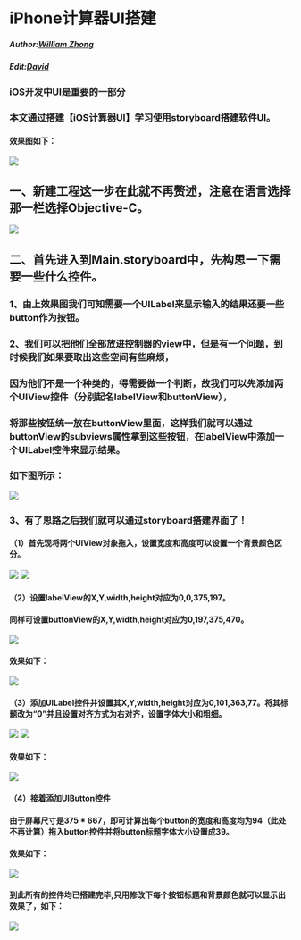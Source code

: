 # iPhone计算器UI搭建  
##### Author:[William Zhong](https://github.com/William168052)
##### Edit:[David](https://github.com/HBU)
### iOS开发中UI是重要的一部分
### 本文通过搭建【iOS计算器UI】学习使用storyboard搭建软件UI。<br>
#### 效果图如下：<br>
![](https://github.com/HBU/iOS_Team/blob/master/iOS_Demo/Calculator/Pic/1.png)

## 一、新建工程这一步在此就不再赘述，注意在语言选择那一栏选择Objective-C。<br>
![](https://github.com/HBU/iOS_Team/blob/master/iOS_Demo/Calculator/Pic/2.png)
## 二、首先进入到Main.storyboard中，先构思一下需要一些什么控件。<br>
### 1、由上效果图我们可知需要一个UILabel来显示输入的结果还要一些button作为按钮。<br>

### 2、我们可以把他们全部放进控制器的view中，但是有一个问题，到时候我们如果要取出这些空间有些麻烦，<br>
### 因为他们不是一个种类的，得需要做一个判断，故我们可以先添加两个UIView控件（分别起名labelView和buttonView），<br>
### 将那些按钮统一放在buttonView里面，这样我们就可以通过buttonView的subviews属性拿到这些按钮，在labelView中添加一个UILabel控件来显示结果。<br>
### 如下图所示：<br>
![](https://github.com/HBU/iOS_Team/blob/master/iOS_Demo/Calculator/Pic/3.png)

### 3、有了思路之后我们就可以通过storyboard搭建界面了！<br>
#### （1）首先现将两个UIView对象拖入，设置宽度和高度可以设置一个背景颜色区分。<br>
![](https://github.com/HBU/iOS_Team/blob/master/iOS_Demo/Calculator/Pic/4.png)
![](https://github.com/HBU/iOS_Team/blob/master/iOS_Demo/Calculator/Pic/5.png)
#### （2）设置labelView的X,Y,width,height对应为0,0,375,197。<br>
#### 同样可设置buttonView的X,Y,width,height对应为0,197,375,470。<br>
![](https://github.com/HBU/iOS_Team/blob/master/iOS_Demo/Calculator/Pic/6.png)
#### 效果如下：<br>
![](https://github.com/HBU/iOS_Team/blob/master/iOS_Demo/Calculator/Pic/7.png)
#### （3）添加UILabel控件并设置其X,Y,width,height对应为0,101,363,77。将其标题改为“0”并且设置对齐方式为右对齐，设置字体大小和粗细。<br>
![](https://github.com/HBU/iOS_Team/blob/master/iOS_Demo/Calculator/Pic/8.png)
![](https://github.com/HBU/iOS_Team/blob/master/iOS_Demo/Calculator/Pic/9.png)
#### 效果如下：<br>
![](https://github.com/HBU/iOS_Team/blob/master/iOS_Demo/Calculator/Pic/10.png)
#### （4）接着添加UIButton控件<br>
#### 由于屏幕尺寸是375 * 667，即可计算出每个button的宽度和高度均为94（此处不再计算）拖入button控件并将button标题字体大小设置成39。<br>
#### 效果如下：<br>
![](https://github.com/HBU/iOS_Team/blob/master/iOS_Demo/Calculator/Pic/11.png)
#### 到此所有的控件均已搭建完毕,只用修改下每个按钮标题和背景颜色就可以显示出效果了，如下：<br>
![](https://github.com/HBU/iOS_Team/blob/master/iOS_Demo/Calculator/Pic/12.png)
